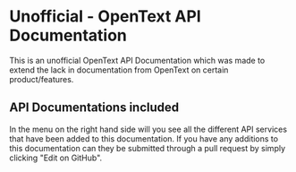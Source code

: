 # Unofficial - OpenText API Documentation

This is an unofficial OpenText API Documentation which was made to extend the lack in documentation from OpenText on certain product/features.

## API Documentations included

In the menu on the right hand side will you see all the different API services that have been added to this documentation. If you have any additions to this documentation can they be submitted through a pull request by simply clicking "Edit on GitHub".